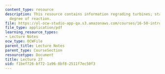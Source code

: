 ```yaml
---
content_type: resource
description: This resource contains information regrading turbines; stage characteristics;
  degree of reaction.
file: https://ol-ocw-studio-app-qa.s3.amazonaws.com/courses/16-50-introduction-to-propulsion-systems-spring-2012/f1bef726bf721a968bf82511f7ec50f3_MIT16_50S12_lec27.pdf
file_type: application/pdf
learning_resource_types:
- Lecture Notes
ocw_type: OCWFile
parent_title: Lecture Notes
parent_type: CourseSection
resourcetype: Document
title: Lecture 27
uid: f1bef726-bf72-1a96-8bf8-2511f7ec50f3
---
```

